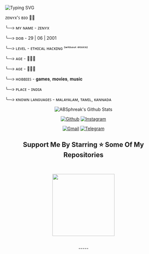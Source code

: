 ![Typing SVG](https://readme-typing-svg.herokuapp.com/?lines=ʜɪ,+ᴍʏꜱᴇʟꜰ+ᴀᴍᴀʟ+ᴍᴀᴛʜᴇᴡ;ɪ'ᴍ+ᴊᴜꜱᴛ+ᴀ+ɴᴏᴏʙ+ᴅᴇᴠᴇʟᴏᴘᴇʀ;ꜱᴛɪʟʟ+ʟᴇᴀʀɴɪɴɢ+ꜰʀᴏᴍ+ᴏᴛʜᴇʀꜱ+ʀᴇᴘᴏꜱ)</p>
<p align="center">



<p align="left">
ᴢᴇɴʏx'ꜱ ʙɪᴏ 🙋‍♂
<p align="left">
╰─➩ ᴍʏ ɴᴀᴍᴇ - ᴢᴇɴʏx
<p align="left">
╰─➩ ᴅᴏʙ - 29 | 06 | 2001
<p align="left">
╰─➩ ʟᴇᴠᴇʟ - ᴇᴛʜɪᴄᴀʟ ʜᴀᴄᴋɪɴɢ ⁽ʷⁱᵗʰᵒᵘᵗ ᵉᵗʰⁱᶜˢ⁾
<p align="left">
╰─➩ ᴀɢᴇ - 👨🏻‍🦳
<p align="left">
╰─➩ ᴀɢᴇ - 👨🏻‍🦳
<p align="left">
╰─➩ ʜᴏʙʙɪᴇꜱ - 𝐠𝐚𝐦𝐞𝐬, 𝐦𝐨𝐯𝐢𝐞𝐬, 𝐦𝐮𝐬𝐢𝐜
<p align="left">
╰─➩ ᴘʟᴀᴄᴇ - ɪɴᴅɪᴀ
<p align="left">
╰─➩ ᴋɴᴏᴡɴ ʟᴀɴɢᴜᴀɢᴇꜱ - ᴍᴀʟᴀʏᴀʟᴀᴍ, ᴛᴀᴍɪʟ, ᴋᴀɴɴᴀᴅᴀ


<div align="center">

<img align="center" src="https://github-readme-stats.vercel.app/api?username=Doctoxer&include_all_commits=true&count_private=true&show_icons=true&line_height=20&title_color=7A7ADB&icon_color=2234AE&text_color=D3D3D3&bg_color=0,000000,130F40" alt="ABSphreak's Github Stats">

   
<p align="center">
  <a href="https://github.com/doctoxer"><img alt="Github" title="Zenyx Github" src="https://img.shields.io/badge/GitHub-100000?style=for-the-badge&logo=github&logoColor=white"></a>
  <a href="https://instagram.com/ivan.aefx"><img alt="Instagram" title="Ivan Daniel Instagram Instagram" src="https://img.shields.io/badge/Instagram-E4405F?style=for-the-badge&logo=instagram&logoColor=white"></a>
 </p>
 <p align="center">
  <a href="mailto:amstudio678@gmail.com"><img alt="Gmail" title="Ivan Daniel Gmail" src="https://img.shields.io/badge/Gmail-D14836?style=for-the-badge&logo=gmail&logoColor=white"></a>
  <a href="https://t.me/ZenyxZone"><img alt="Telegram" title="Ivan Daniel Telegram" src="https://img.shields.io/badge/Telegram-2CA5E0?style=for-the-badge&logo=telegram&logoColor=white"></a> 
</p>
   
   


<h2 align='center'>Support Me By Starring ⭐ Some Of My Repositories</h2>
<br>
<p align='center'>
<img src="https://media.giphy.com/media/O51MQ3DduOcGW6ofR3/giphy.gif" width="200" height="200" frameBorder="0" class="giphy-embed" allowFullScreen></img></p>
<br>
-----
